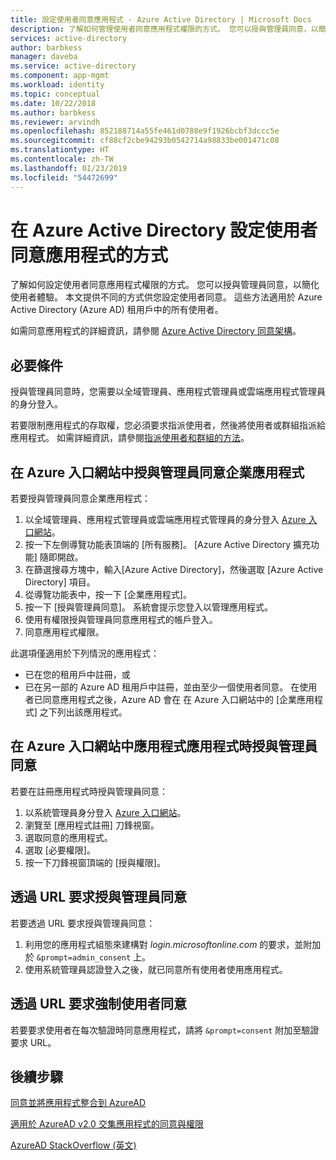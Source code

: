 ```yaml
---
title: 設定使用者同意應用程式 - Azure Active Directory | Microsoft Docs
description: 了解如何管理使用者同意應用程式權限的方式。 您可以授與管理員同意，以簡化使用者體驗。 這些方法適用於 Azure Active Directory (Azure AD) 租用戶中的所有使用者。
services: active-directory
author: barbkess
manager: daveba
ms.service: active-directory
ms.component: app-mgmt
ms.workload: identity
ms.topic: conceptual
ms.date: 10/22/2018
ms.author: barbkess
ms.reviewer: arvindh
ms.openlocfilehash: 852188714a55fe461d0788e9f1926bcbf3dccc5e
ms.sourcegitcommit: cf88cf2cbe94293b0542714a98833be001471c08
ms.translationtype: HT
ms.contentlocale: zh-TW
ms.lasthandoff: 01/23/2019
ms.locfileid: "54472699"
---
```

# <a name="configure-the-way-end-users-consent-to-an-application-in-azure-active-directory"></a>在 Azure Active Directory 設定使用者同意應用程式的方式
了解如何設定使用者同意應用程式權限的方式。 您可以授與管理員同意，以簡化使用者體驗。 本文提供不同的方式供您設定使用者同意。 這些方法適用於 Azure Active Directory (Azure AD) 租用戶中的所有使用者。 

如需同意應用程式的詳細資訊，請參閱 [Azure Active Directory 同意架構](../develop/consent-framework.md)。

## <a name="prerequisites"></a>必要條件

授與管理員同意時，您需要以全域管理員、應用程式管理員或雲端應用程式管理員的身分登入。

若要限制應用程式的存取權，您必須要求指派使用者，然後將使用者或群組指派給應用程式。  如需詳細資訊，請參閱[指派使用者和群組的方法](methods-for-assigning-users-and-groups.md)。

## <a name="grant-admin-consent-to-enterprise-apps-in-the-azure-portal"></a>在 Azure 入口網站中授與管理員同意企業應用程式

若要授與管理員同意企業應用程式：

1. 以全域管理員、應用程式管理員或雲端應用程式管理員的身分登入 [Azure 入口網站](https://portal.azure.com)。
2. 按一下左側導覽功能表頂端的 [所有服務]。 [Azure Active Directory 擴充功能] 隨即開啟。
3. 在篩選搜尋方塊中，輸入[Azure Active Directory]，然後選取 [Azure Active Directory] 項目。
4. 從導覽功能表中，按一下 [企業應用程式]。
5. 按一下 [授與管理員同意]。 系統會提示您登入以管理應用程式。
6. 使用有權限授與管理員同意應用程式的帳戶登入。 
7. 同意應用程式權限。

此選項僅適用於下列情況的應用程式： 

- 已在您的租用戶中註冊，或
- 已在另一部的 Azure AD 租用戶中註冊，並由至少一個使用者同意。 在使用者已同意應用程式之後，Azure AD 會在 在 Azure 入口網站中的 [企業應用程式] 之下列出該應用程式。

## <a name="grant-admin-consent-when-registering-an-app-in-the-azure-portal"></a>在 Azure 入口網站中應用程式應用程式時授與管理員同意

若要在註冊應用程式時授與管理員同意： 

1. 以系統管理員身分登入 [Azure 入口網站](https://portal.azure.com)。
2. 瀏覽至 [應用程式註冊] 刀鋒視窗。
3. 選取同意的應用程式。
4. 選取 [必要權限]。
5. 按一下刀鋒視窗頂端的 [授與權限]。


## <a name="grant-admin-consent-through-a-url-request"></a>透過 URL 要求授與管理員同意

若要透過 URL 要求授與管理員同意：

1. 利用您的應用程式組態來建構對 *login.microsoftonline.com* 的要求，並附加於 `&prompt=admin_consent` 上。 
2. 使用系統管理員認證登入之後，就已同意所有使用者使用應用程式。


## <a name="force-user-consent-through-a-url-request"></a>透過 URL 要求強制使用者同意

若要要求使用者在每次驗證時同意應用程式，請將 `&prompt=consent` 附加至驗證要求 URL。

## <a name="next-steps"></a>後續步驟

[同意並將應用程式整合到 AzureAD](../develop/quickstart-v1-integrate-apps-with-azure-ad.md)

[適用於 AzureAD v2.0 交集應用程式的同意與權限](../develop/active-directory-v2-scopes.md)

[AzureAD StackOverflow (英文)](https://stackoverflow.com/questions/tagged/azure-active-directory)
